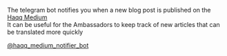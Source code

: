 The telegram bot notifies you when a new blog post is published on the [Haqq Medium](https://medium.com/islamic-coin)  
It can be useful for the Ambassadors to keep track of new articles that can be translated more quickly

[@haqq_medium_notifier_bot](https://t.me/haqq_medium_notifier_bot)
